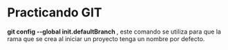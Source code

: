 # Practicando GIT





**git config --global init.defaultBranch <name>**, este comando se utiliza para que la rama que se crea al iniciar un proyecto tenga un nombre por defecto.